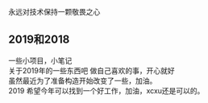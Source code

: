 永远对技术保持一颗敬畏之心
## 2019和2018
一些小项目，小笔记<br>
关于2019年的一些东西吧 做自己喜欢的事，开心就好<br>
虽然最近为了准备构造开始改变了一些，加油。<br>
2019 希望今年可以找到一个好工作，加油，xcxu还是可以的。


